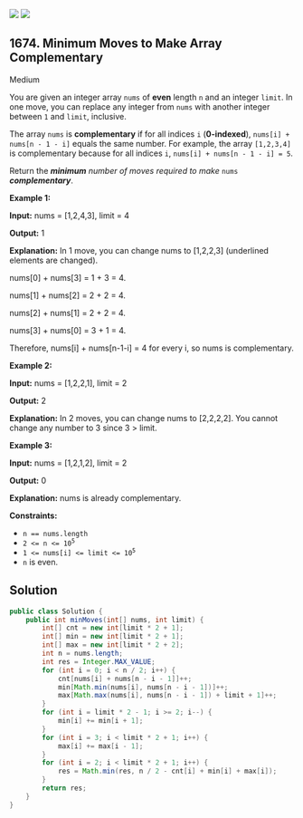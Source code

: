 [![](https://img.shields.io/github/stars/javadev/LeetCode-in-Java?label=Stars&style=flat-square)](https://github.com/javadev/LeetCode-in-Java)
[![](https://img.shields.io/github/forks/javadev/LeetCode-in-Java?label=Fork%20me%20on%20GitHub%20&style=flat-square)](https://github.com/javadev/LeetCode-in-Java/fork)

## 1674\. Minimum Moves to Make Array Complementary

Medium

You are given an integer array `nums` of **even** length `n` and an integer `limit`. In one move, you can replace any integer from `nums` with another integer between `1` and `limit`, inclusive.

The array `nums` is **complementary** if for all indices `i` (**0-indexed**), `nums[i] + nums[n - 1 - i]` equals the same number. For example, the array `[1,2,3,4]` is complementary because for all indices `i`, `nums[i] + nums[n - 1 - i] = 5`.

Return the _**minimum** number of moves required to make_ `nums` _**complementary**_.

**Example 1:**

**Input:** nums = [1,2,4,3], limit = 4

**Output:** 1

**Explanation:** In 1 move, you can change nums to [1,2,2,3] (underlined elements are changed).

nums[0] + nums[3] = 1 + 3 = 4.

nums[1] + nums[2] = 2 + 2 = 4.

nums[2] + nums[1] = 2 + 2 = 4.

nums[3] + nums[0] = 3 + 1 = 4.

Therefore, nums[i] + nums[n-1-i] = 4 for every i, so nums is complementary.

**Example 2:**

**Input:** nums = [1,2,2,1], limit = 2

**Output:** 2

**Explanation:** In 2 moves, you can change nums to [2,2,2,2]. You cannot change any number to 3 since 3 > limit.

**Example 3:**

**Input:** nums = [1,2,1,2], limit = 2

**Output:** 0

**Explanation:** nums is already complementary.

**Constraints:**

*   `n == nums.length`
*   <code>2 <= n <= 10<sup>5</sup></code>
*   <code>1 <= nums[i] <= limit <= 10<sup>5</sup></code>
*   `n` is even.

## Solution

```java
public class Solution {
    public int minMoves(int[] nums, int limit) {
        int[] cnt = new int[limit * 2 + 1];
        int[] min = new int[limit * 2 + 1];
        int[] max = new int[limit * 2 + 2];
        int n = nums.length;
        int res = Integer.MAX_VALUE;
        for (int i = 0; i < n / 2; i++) {
            cnt[nums[i] + nums[n - i - 1]]++;
            min[Math.min(nums[i], nums[n - i - 1])]++;
            max[Math.max(nums[i], nums[n - i - 1]) + limit + 1]++;
        }
        for (int i = limit * 2 - 1; i >= 2; i--) {
            min[i] += min[i + 1];
        }
        for (int i = 3; i < limit * 2 + 1; i++) {
            max[i] += max[i - 1];
        }
        for (int i = 2; i < limit * 2 + 1; i++) {
            res = Math.min(res, n / 2 - cnt[i] + min[i] + max[i]);
        }
        return res;
    }
}
```